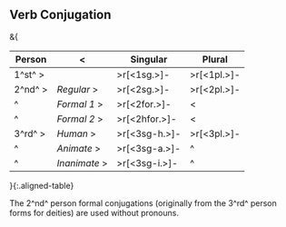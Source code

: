 ## Verb Conjugation

&{

| Person   |<             | Singular      | Plural      |
|----------|--------------|---------------|-------------|
| 1^st^   >|              | >r[<1sg.>]-   | >r[<1pl.>]- |
| 2^nd^   >| *Regular*   >| >r[<2sg.>]-   | >r[<2pl.>]- |
| ^        | *Formal 1*  >| >r[<2for.>]-  |<            |
| ^        | *Formal 2*  >| >r[<2hfor.>]- |<            |
| 3^rd^   >| *Human*     >| >r[<3sg-h.>]- | >r[<3pl.>]- |
| ^        | *Animate*   >| >r[<3sg-a.>]- |^            |
| ^        | *Inanimate* >| >r[<3sg-i.>]- |^            |

}{:.aligned-table}

The 2^nd^ person formal conjugations 
(originally from the 3^rd^ person forms for deities)
are used without pronouns.
